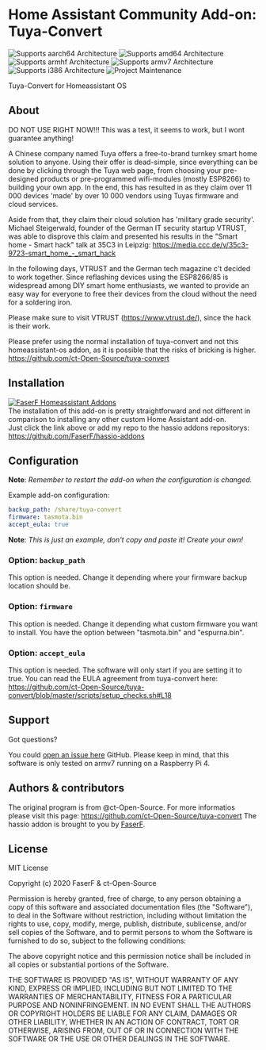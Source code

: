 # Home Assistant Community Add-on: Tuya-Convert
![Supports aarch64 Architecture][aarch64-shield] ![Supports amd64 Architecture][amd64-shield] ![Supports armhf Architecture][armhf-shield] ![Supports armv7 Architecture][armv7-shield] ![Supports i386 Architecture][i386-shield]
![Project Maintenance][maintenance-shield]

Tuya-Convert for Homeassistant OS

## About

DO NOT USE RIGHT NOW!!! This was a test, it seems to work, but I wont guarantee anything!

A Chinese company named Tuya offers a free-to-brand turnkey smart home solution to anyone. Using their offer is dead-simple, since everything can be done by clicking through the Tuya web page, from choosing your pre-designed products or pre-programmed wifi-modules (mostly ESP8266) to building your own app. In the end, this has resulted in as they claim over 11 000 devices 'made' by over 10 000 vendors using Tuyas firmware and cloud services.

Aside from that, they claim their cloud solution has 'military grade security'. Michael Steigerwald, founder of the German IT security startup VTRUST, was able to disprove this claim and presented his results in the "Smart home - Smart hack" talk at 35C3 in Leipzig: <https://media.ccc.de/v/35c3-9723-smart_home_-_smart_hack>

In the following days, VTRUST and the German tech magazine c't decided to work together. Since reflashing devices using the ESP8266/85 is widespread among DIY smart home enthusiasts, we wanted to provide an easy way for everyone to free their devices from the cloud without the need for a soldering iron.

Please make sure to visit VTRUST (<https://www.vtrust.de/>), since the hack is their work.

Please prefer using the normal installation of tuya-convert and not this homeassistant-os addon, as it is possible that the risks of bricking is higher. <https://github.com/ct-Open-Source/tuya-convert>

## Installation

[![FaserF Homeassistant Addons](https://my.home-assistant.io/badges/supervisor_add_addon_repository.svg)](https://my.home-assistant.io/redirect/supervisor_add_addon_repository/?repository_url=https%3A%2F%2Fgithub.com%2FFaserF%2Fhassio-addons)
<br />
The installation of this add-on is pretty straightforward and not different in comparison to installing any other custom Home Assistant add-on.<br />
Just click the link above or add my repo to the hassio addons repositorys: <https://github.com/FaserF/hassio-addons>

## Configuration

**Note**: _Remember to restart the add-on when the configuration is changed._

Example add-on configuration:

```yaml
backup_path: /share/tuya-convert
firmware: tasmota.bin
accept_eula: true
```

**Note**: _This is just an example, don't copy and paste it! Create your own!_

### Option: `backup_path`

This option is needed. Change it depending where your firmware backup location should be.

### Option: `firmware`

This option is needed. Change it depending what custom firmware you want to install. You have the option between "tasmota.bin" and "espurna.bin".

### Option: `accept_eula`

This option is needed. The software will only start if you are setting it to true. You can read the EULA agreement from tuya-convert here: <https://github.com/ct-Open-Source/tuya-convert/blob/master/scripts/setup_checks.sh#L18>

## Support

Got questions?

You could [open an issue here][issue] GitHub.
Please keep in mind, that this software is only tested on armv7 running on a Raspberry Pi 4.

## Authors & contributors

The original program is from @ct-Open-Source. For more informatios please visit this page: <https://github.com/ct-Open-Source/tuya-convert>
The hassio addon is brought to you by [FaserF].

## License

MIT License

Copyright (c) 2020 FaserF & ct-Open-Source

Permission is hereby granted, free of charge, to any person obtaining a copy
of this software and associated documentation files (the "Software"), to deal
in the Software without restriction, including without limitation the rights
to use, copy, modify, merge, publish, distribute, sublicense, and/or sell
copies of the Software, and to permit persons to whom the Software is
furnished to do so, subject to the following conditions:

The above copyright notice and this permission notice shall be included in all
copies or substantial portions of the Software.

THE SOFTWARE IS PROVIDED "AS IS", WITHOUT WARRANTY OF ANY KIND, EXPRESS OR
IMPLIED, INCLUDING BUT NOT LIMITED TO THE WARRANTIES OF MERCHANTABILITY,
FITNESS FOR A PARTICULAR PURPOSE AND NONINFRINGEMENT. IN NO EVENT SHALL THE
AUTHORS OR COPYRIGHT HOLDERS BE LIABLE FOR ANY CLAIM, DAMAGES OR OTHER
LIABILITY, WHETHER IN AN ACTION OF CONTRACT, TORT OR OTHERWISE, ARISING FROM,
OUT OF OR IN CONNECTION WITH THE SOFTWARE OR THE USE OR OTHER DEALINGS IN THE
SOFTWARE.

[aarch64-shield]: https://img.shields.io/badge/aarch64-yes-green.svg
[amd64-shield]: https://img.shields.io/badge/amd64-yes-green.svg
[armhf-shield]: https://img.shields.io/badge/armhf-yes-green.svg
[armv7-shield]: https://img.shields.io/badge/armv7-yes-green.svg
[FaserF]: https://github.com/FaserF/
[i386-shield]: https://img.shields.io/badge/i386-yes-green.svg
[issue]: https://github.com/FaserF/hassio-addons/issues
[maintenance-shield]: https://img.shields.io/maintenance/yes/2020.svg
